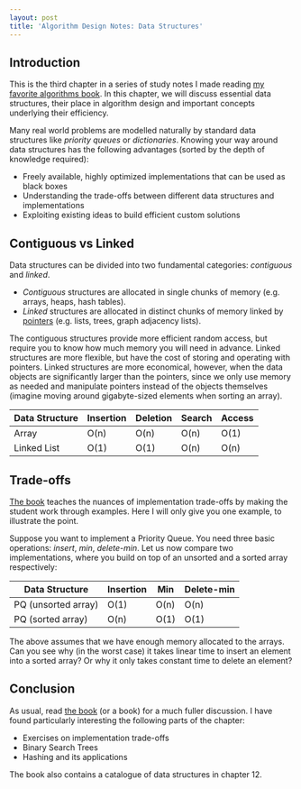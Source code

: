 ```yaml
---
layout: post
title: 'Algorithm Design Notes: Data Structures'
---
```


## Introduction
This is the third chapter in a series of study notes I made reading [my favorite algorithms book](https://www.algorist.com/). In this chapter, we will discuss essential data structures, their place in algorithm design and important concepts underlying their efficiency.

Many real world problems are modelled naturally by standard data structures like *priority queues* or *dictionaries*. Knowing your way around data structures has the following advantages (sorted by the depth of knowledge required):

- Freely available, highly optimized implementations that can be used as black boxes
- Understanding the trade-offs between different data structures and implementations
- Exploiting existing ideas to build efficient custom solutions

## Contiguous vs Linked
Data structures can be divided into two fundamental categories: *contiguous* and *linked*.
- *Contiguous* structures are allocated in single chunks of memory (e.g. arrays, heaps, hash tables).
- *Linked* structures are allocated in distinct chunks of memory linked by [pointers](https://en.wikipedia.org/wiki/Pointer_(computer_programming)) (e.g. lists, trees, graph adjacency lists).

The contiguous structures provide more efficient random access, but require you to know how much memory you will need in advance. Linked structures are more flexible, but have the cost of storing and operating with pointers. Linked structures are more economical, however, when the data objects are significantly larger than the pointers, since we only use memory as needed and manipulate pointers instead of the objects themselves (imagine moving around gigabyte-sized elements when sorting an array).

| Data Structure      | Insertion  | Deletion   | Search     | Access    |
|---------------------|------------|------------|------------|-----------|
| Array               | O(n)       | O(n)       | O(n)       | O(1)      |
| Linked List         | O(1)       | O(1)       | O(n)       | O(n)      |

## Trade-offs
[The book](https://www.algorist.com/) teaches the nuances of implementation trade-offs by making the student work through examples. Here I will only give you one example, to illustrate the point.

Suppose you want to implement a Priority Queue. You need three basic operations: *insert*, *min*, *delete-min*. Let us now compare two implementations, where you build on top of an unsorted and a sorted array respectively:

| Data Structure      | Insertion  | Min | Delete-min|
|---------------------|------------|------------|------------|
| PQ (unsorted array) | O(1) | O(n) | O(n) |
| PQ (sorted array) | O(n) | O(1) | O(1) |

The above assumes that we have enough memory allocated to the arrays. Can you see why (in the worst case) it takes linear time to insert an element into a sorted array? Or why it only takes constant time to delete an element?

## Conclusion
As usual, read [the book]((https://www.algorist.com/)) (or a book) for a much fuller discussion. I have found particularly interesting the following parts of the chapter:
- Exercises on implementation trade-offs
- Binary Search Trees
- Hashing and its applications

The book also contains a catalogue of data structures in chapter 12. 